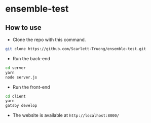 # ensemble-test

## How to use

- Clone the repo with this command.
```bash
git clone https://github.com/Scarlett-Truong/ensemble-test.git
```

- Run the back-end
```bash
cd server
yarn
node server.js
```

- Run the front-end
```bash
cd client
yarn
gatsby develop
```
- The website is available at `http://localhost:8000/`
